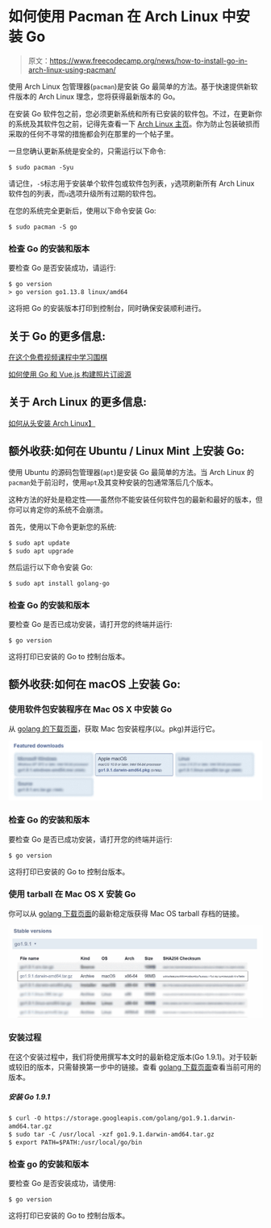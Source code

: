 # 如何使用 Pacman 在 Arch Linux 中安装 Go

> 原文：<https://www.freecodecamp.org/news/how-to-install-go-in-arch-linux-using-pacman/>

使用 Arch Linux 包管理器(`pacman`)是安装 Go 最简单的方法。基于快速提供新软件版本的 Arch Linux 理念，您将获得最新版本的 Go。

在安装 Go 软件包之前，您必须更新系统和所有已安装的软件包。不过，在更新你的系统及其软件包之前，记得先查看一下 [Arch Linux 主页](https://www.archlinux.org/)。你为防止包装破损而采取的任何不寻常的措施都会列在那里的一个帖子里。

一旦您确认更新系统是安全的，只需运行以下命令:

```
$ sudo pacman -Syu
```

请记住，`-S`标志用于安装单个软件包或软件包列表，`y`选项刷新所有 Arch Linux 软件包的列表，而`u`选项升级所有过期的软件包。

在您的系统完全更新后，使用以下命令安装 Go:

```
$ sudo pacman -S go
```

### 检查 Go 的安装和版本

要检查 Go 是否安装成功，请运行:

```
$ go version
> go version go1.13.8 linux/amd64
```

这将把 Go 的安装版本打印到控制台，同时确保安装顺利进行。

## 关于 Go 的更多信息:

[在这个免费视频课程中学习围棋](https://www.freecodecamp.org/news/go-golang-course/)

[如何使用 Go 和 Vue.js 构建照片订阅源](https://www.freecodecamp.org/news/how-to-build-a-photo-feed-with-go-and-vue-js-9d7f7f39c1b4/)

## 关于 Arch Linux 的更多信息:

[如何从头安装 Arch Linux】](https://www.freecodecamp.org/news/installing-arch-linux-from-scratch-b595095ddd48/)

## 额外收获:如何在 Ubuntu / Linux Mint 上安装 Go:

使用 Ubuntu 的源码包管理器(`apt`)是安装 Go 最简单的方法。当 Arch Linux 的`pacman`处于前沿时，使用`apt`及其变种安装的包通常落后几个版本。

这种方法的好处是稳定性——虽然你不能安装任何软件包的最新和最好的版本，但你可以肯定你的系统不会崩溃。

首先，使用以下命令更新您的系统:

```
$ sudo apt update
$ sudo apt upgrade
```

然后运行以下命令安装 Go:

```
$ sudo apt install golang-go
```

### 检查 Go 的安装和版本

要检查 Go 是否已成功安装，请打开您的终端并运行:

```
$ go version
```

这将打印已安装的 Go to 控制台版本。

## 额外收获:如何在 macOS 上安装 Go:

### **使用软件包安装程序在 Mac OS X 中安装 Go**

从 [golang 的下载页面](https://golang.org/dl/)，获取 Mac 包安装程序(以。pkg)并运行它。

![screenshot of golang's download page as of this writting, highliting link](img/3f187ce28cb6ca206e54954cddc5b9b2.png "Mac package installer link")

### 检查 Go 的安装和版本

要检查 Go 是否已成功安装，请打开您的终端并运行:

```
$ go version
```

这将打印已安装的 Go to 控制台版本。

### 使用 tarball 在 Mac OS X 安装 Go

你可以从 [golang 下载页面](https://golang.org/dl/)的最新稳定版获得 Mac OS tarball 存档的链接。

![screenshot of golang's download page as of this writting, highliting link](img/9e380d30c9bad56d8b5e294fc16881bd.png "Mac tarball link")

### 安装过程

在这个安装过程中，我们将使用撰写本文时的最新稳定版本(Go 1.9.1)。对于较新或较旧的版本，只需替换第一步中的链接。查看 [golang 下载页面](https://golang.org/dl/)查看当前可用的版本。

##### **安装 Go 1.9.1**

```
$ curl -O https://storage.googleapis.com/golang/go1.9.1.darwin-amd64.tar.gz
$ sudo tar -C /usr/local -xzf go1.9.1.darwin-amd64.tar.gz
$ export PATH=$PATH:/usr/local/go/bin
```

### 检查 go 的安装和版本

要检查 Go 是否安装成功，请使用:

```
$ go version
```

这将打印已安装的 Go to 控制台版本。